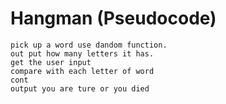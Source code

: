 # Hangman (Pseudocode)

```
pick up a word use dandom function.
out put how many letters it has.
get the user input
compare with each letter of word
cont
output you are ture or you died


```
